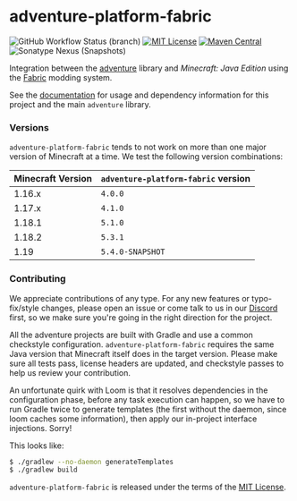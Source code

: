 # adventure-platform-fabric

![GitHub Workflow Status (branch)](https://img.shields.io/github/workflow/status/KyoriPowered/adventure-platform-fabric/build/master) [![MIT License](https://img.shields.io/badge/license-MIT-blue)](LICENSE) [![Maven Central](https://img.shields.io/maven-central/v/net.kyori/adventure-platform-fabric?label=stable)](https://search.maven.org/search?q=g:net.kyori%20AND%20a:adventure*) ![Sonatype Nexus (Snapshots)](https://img.shields.io/nexus/s/net.kyori/adventure-platform-fabric?label=dev&server=https%3A%2F%2Fs01.oss.sonatype.org)

Integration between the [adventure](https://github.com/KyoriPowered/adventure) library and *Minecraft: Java Edition* using the [Fabric](https://fabricmc.net) modding system.

See the [documentation](https://docs.adventure.kyori.net/platform/fabric.html) for usage and dependency information for this project and the main `adventure` library.

### Versions

`adventure-platform-fabric` tends to not work on more than one major version of Minecraft at a time. We test the following version combinations:

Minecraft Version | `adventure-platform-fabric` version
----------------- | ------------------------------------
1.16.x            | `4.0.0`
1.17.x            | `4.1.0`
1.18.1            | `5.1.0`
1.18.2            | `5.3.1`
1.19              | `5.4.0-SNAPSHOT`

### Contributing

We appreciate contributions of any type. For any new features or typo-fix/style changes, please open an issue or come talk to us in our [Discord] first, so we make sure you're going in the right direction for the project.

All the adventure projects are built with Gradle and use a common checkstyle configuration. `adventure-platform-fabric` requires the same Java version that Minecraft itself does in the target version. Please make sure all tests pass, license headers are updated, and checkstyle passes to help us review your contribution.

An unfortunate quirk with Loom is that it resolves dependencies in the configuration phase, before any task execution can happen, so we have to run Gradle twice to generate templates (the first without the daemon, since loom caches some information), then apply our in-project interface injections. Sorry!

This looks like:

```sh
$ ./gradlew --no-daemon generateTemplates
$ ./gradlew build
```

`adventure-platform-fabric` is released under the terms of the [MIT License](LICENSE).

[Discord]: https://discord.gg/MMfhJ8F
